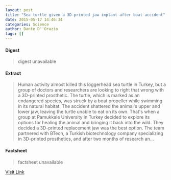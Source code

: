 ```yaml
---
layout: post
title: "Sea turtle given a 3D-printed jaw implant after boat accident"
date: 2015-05-17 14:46:34
categories: Science
author: Dante D''Orazio
tags: []
---
```



#### Digest
>digest unavailable

#### Extract
>Human activity almost killed this loggerhead sea turtle in Turkey, but a group of doctors and researchers are looking to right that wrong with a 3D-printed prosthetic. The turtle, which is marked as an endangered species, was struck by a boat propeller while swimming in its natural habitat. The accident shattered the animal's upper and lower jaw, leaving the turtle unable to eat on its own. That's when a group at Pamukkale University in Turkey decided to explore its options for healing the animal and bringing it back into the wild. They decided a 3D-printed replacement jaw was the best option. The team partnered with BTech, a Turkish biotechnology company specializing in 3D-printed prosthetics, and after two months of research an...

#### Factsheet
>factsheet unavailable

[Visit Link](http://www.theverge.com/2015/5/17/8617339/sea-turtle-receives-3d-printed-jaw-implant-after-boat-accident)


